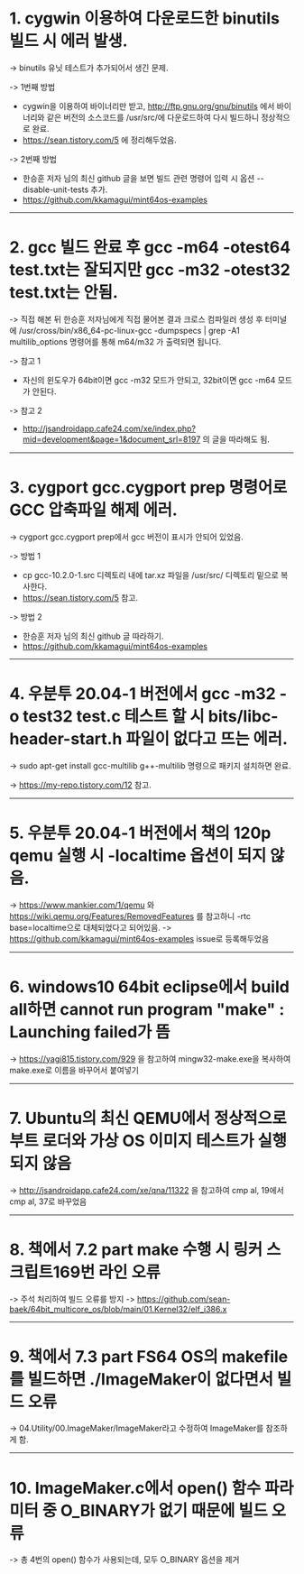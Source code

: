 # 1. cygwin 이용하여 다운로드한 binutils 빌드 시 에러 발생.

-> binutils 유닛 테스트가 추가되어서 생긴 문제.

-> 1번째 방법
- cygwin을 이용하여 바이너리만 받고, http://ftp.gnu.org/gnu/binutils 에서 바이너리와 같은 버전의 소스코드를 /usr/src/에 다운로드하여 다시 빌드하니 정상적으로 완료.
- https://sean.tistory.com/5 에 정리해두었음.

-> 2번째 방법
- 한승훈 저자 님의 최신 github 글을 보면 빌드 관련 명령어 입력 시 옵션 --disable-unit-tests  추가.
- https://github.com/kkamagui/mint64os-examples

---

# 2. gcc 빌드 완료 후 gcc -m64 -otest64 test.txt는 잘되지만 gcc -m32 -otest32 test.txt는 안됨.

-> 직접 해본 뒤 한승훈 저자님에게 직접 물어본 결과 크로스 컴파일러 생성 후 터미널에 /usr/cross/bin/x86_64-pc-linux-gcc -dumpspecs | grep -A1 multilib_options 명령어를 통해 m64/m32 가 출력되면 됩니다.

-> 참고 1
- 자신의 윈도우가 64bit이면 gcc -m32 모드가 안되고, 32bit이면 gcc -m64 모드가 안된다.

-> 참고 2
- http://jsandroidapp.cafe24.com/xe/index.php?mid=development&page=1&document_srl=8197 의 글을 따라해도 됨.

---

# 3. cygport gcc.cygport prep 명령어로 GCC 압축파일 해제 에러.

-> cygport gcc.cygport prep에서 gcc 버전이 표시가 안되어 있었음.

-> 방법 1
- cp gcc-10.2.0-1.src 디렉토리 내에 tar.xz 파일을 /usr/src/ 디렉토리 밑으로 복사한다.
- https://sean.tistory.com/5 참고.

-> 방법 2
- 한승훈 저자 님의 최신 github 글 따라하기.
- https://github.com/kkamagui/mint64os-examples

---

# 4. 우분투 20.04-1 버전에서 gcc -m32 -o test32 test.c 테스트 할 시 bits/libc-header-start.h 파일이 없다고 뜨는 에러.

-> sudo apt-get install gcc-multilib g++-multilib 명령으로 패키지 설치하면 완료.

-> https://my-repo.tistory.com/12 참고.

---

# 5. 우분투 20.04-1 버전에서 책의 120p qemu 실행 시 -localtime 옵션이 되지 않음.
-> https://www.mankier.com/1/qemu 와 https://wiki.qemu.org/Features/RemovedFeatures 를 참고하니 -rtc base=localtime으로 대체되었다고 되어있음.
-> https://github.com/kkamagui/mint64os-examples issue로 등록해두었음

---

# 6. windows10 64bit eclipse에서 build all하면 cannot run program "make" : Launching failed가 뜸
-> https://yagi815.tistory.com/929 을 참고하여 mingw32-make.exe을 복사하여 make.exe로 이름을 바꾸어서 붙여넣기

---

# 7. Ubuntu의 최신 QEMU에서 정상적으로 부트 로더와 가상 OS 이미지 테스트가 실행되지 않음
-> http://jsandroidapp.cafe24.com/xe/qna/11322 을 참고하여 cmp al, 19에서 cmp al, 37로 바꾸었음

---

# 8. 책에서 7.2 part make 수행 시 링커 스크립트169번 라인 오류
-> 주석 처리하여 빌드 오류를 방지 
-> https://github.com/sean-baek/64bit_multicore_os/blob/main/01.Kernel32/elf_i386.x

---

# 9. 책에서 7.3 part FS64 OS의 makefile를 빌드하면 ./ImageMaker이 없다면서 빌드 오류
-> 04.Utility/00.ImageMaker/ImageMaker라고 수정하여 ImageMaker를 참조하게 함.

---

# 10. ImageMaker.c에서 open() 함수 파라미터 중 O_BINARY가 없기 때문에 빌드 오류
-> 총 4번의 open() 함수가 사용되는데, 모두 O_BINARY 옵션을 제거
